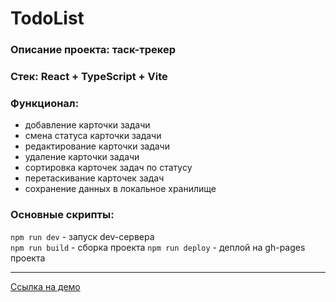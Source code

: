 # TodoList

### Описание проекта: таск-трекер
### Стек: React + TypeScript + Vite
### Функционал: 
- добавление карточки задачи
- смена статуса карточки задачи
- редактирование карточки задачи
- удаление карточки задачи
- сортировка карточек задач по статусу
- перетаскивание карточек задач
- сохранение данных в локальное хранилище

### Основные скрипты: 
```npm run dev``` - запуск dev-сервера\
```npm run build``` - сборка проекта
```npm run deploy``` - деплой на gh-pages проекта

<hr>

[Ссылка на демо](https://mccorn.github.io/todolist/)
